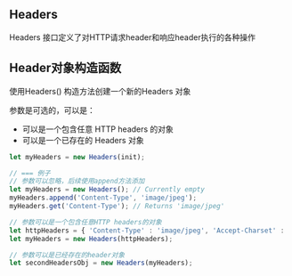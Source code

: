 
## Headers
Headers 接口定义了对HTTP请求header和响应header执行的各种操作

## Header对象构造函数
使用Headers() 构造方法创建一个新的Headers 对象

参数是可选的，可以是：
* 可以是一个包含任意 HTTP headers 的对象
* 可以是一个已存在的 Headers 对象
```js
let myHeaders = new Headers(init);

// === 例子
// 参数可以忽略，后续使用append方法添加
let myHeaders = new Headers(); // Currently empty
myHeaders.append('Content-Type', 'image/jpeg');
myHeaders.get('Content-Type'); // Returns 'image/jpeg'

// 参数可以是一个包含任意HTTP headers的对象
let httpHeaders = { 'Content-Type' : 'image/jpeg', 'Accept-Charset' : 'utf-8', 'X-My-Custom-Header' : 'Zeke are cool' };
let myHeaders = new Headers(httpHeaders);

// 参数可以是已经存在的header对象
let secondHeadersObj = new Headers(myHeaders);
```